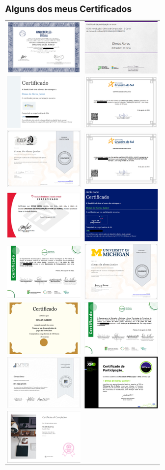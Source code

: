 
# Alguns dos meus Certificados


<table width="100%">
  <tr>
  <td width="50%"><img src="DiplomaInvestigacaoParticular.png"/></td>
  <td width="50%"><img src="CC50.png"/></td>
  </tr>
  <tr>
  <td width="50%"><img src="CursoDePython.png"/></td>
  <td width="50%"><img src="AnimacaoDigital.png"/></td>
  </tr>
  <tr>
  <td width="50%"><img src="IntroducaoCienciaDaComputacaoComPython.png"/></td>
  <td width="50%"><img src="JogosParaDispositivosMoveis.png"/></td>
  </tr>
  <tr>
  <td width="50%"><img src="LinguagemDeProgramacaoPython.png"/></td>
  <td width="50%"><img src="LogicaDeProgramacao.png"/></td>
  </tr>
  <tr>
  <td width="50%"><img src="ManutencaoDeComputadores.png"/></td>
  <td width="50%"><img src="NegociacoesDeSucesso.png"/></td>
  </tr>
  <tr>
  <td width="50%"><img src="NoneClassDev.png"/></td>
  <td width="50%"><img src="ProducaoAnimacao2D.png"/></td>
  </tr>
  <tr>
  <td width="50%"><img src="RHDataDriven.png"/></td>
  <td width="50%"><img src="certificadominicampdata.png"/></td>
  </tr> 
  <tr>
  <td width="50%"><img src="imagem_2023-04-11_131547412.png"/></td>
  <td width="50%"></td>
  </tr>
</table>
